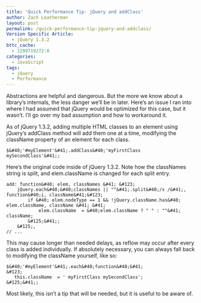 ```yaml
---
title: 'Quick Performance Tip: jQuery and addClass'
author: Zach Leatherman
layout: post
permalink: /quick-performance-tip-jquery-and-addclass/
Version Specific Article:
  - jQuery 1.3.2
bttc_cache:
  - 1299719272:0
categories:
  - JavaScript
tags:
  - jQuery
  - Performance
---
```


Abstractions are helpful and dangerous. But the more we know about a library’s internals, the less danger we’ll be in later. Here’s an issue I ran into where I had assumed that jQuery would be optimized for this case, but it wasn’t. I’ll go over my bad assumption and how to workaround it.

As of jQuery 1.3.2, adding multiple HTML classes to an element using jQuery’s addClass method will add them one at a time, modifying the className property of an element for each class.

    $&#40;'#myElement'&#41;.addClass&#40;'myFirstClass mySecondClass'&#41;;

Here’s the original code inside of jQuery 1.3.2. Note how the classNames string is split, and elem.className is changed for each split entry.

    add: function&#40; elem, classNames &#41; &#123;
        jQuery.each&#40;&#40;classNames || ""&#41;.split&#40;/s /&#41;, function&#40;i, className&#41;&#123;
            if &#40; elem.nodeType == 1 && !jQuery.className.has&#40; elem.className, className &#41; &#41;
                elem.className  = &#40;elem.className ? " " : ""&#41;   className;
            &#125;&#41;;
        &#125;,
    // ...

This may cause longer than needed delays, as reflow may occur after every class is added individually. If absolutely necessary, you can always fall back to modifying the className yourself, like so:

    $&#40;'#myElement'&#41;.each&#40;function&#40;&#41;
    &#123;
       this.className  = ' myFirstClass mySecondClass';
    &#125;&#41;;

Most likely, this isn’t a tip that will be needed, but it is useful to be aware of.